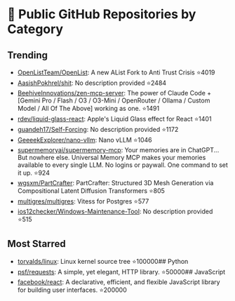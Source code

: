 # 🚀 Public GitHub Repositories by Category

## Trending
- [OpenListTeam/OpenList](https://github.com/OpenListTeam/OpenList): A new AList Fork to Anti Trust Crisis ⭐4019
- [AasishPokhrel/shit](https://github.com/AasishPokhrel/shit): No description provided ⭐2484
- [BeehiveInnovations/zen-mcp-server](https://github.com/BeehiveInnovations/zen-mcp-server): The power of Claude Code + [Gemini Pro / Flash / O3 / O3-Mini / OpenRouter / Ollama / Custom Model / All Of The Above] working as one. ⭐1491
- [rdev/liquid-glass-react](https://github.com/rdev/liquid-glass-react): Apple's Liquid Glass effect for React ⭐1401
- [guandeh17/Self-Forcing](https://github.com/guandeh17/Self-Forcing): No description provided ⭐1172
- [GeeeekExplorer/nano-vllm](https://github.com/GeeeekExplorer/nano-vllm): Nano vLLM ⭐1046
- [supermemoryai/supermemory-mcp](https://github.com/supermemoryai/supermemory-mcp): Your memories are in ChatGPT... But nowhere else. Universal Memory MCP makes your memories available to every single LLM. No logins or paywall. One command to set it up. ⭐924
- [wgsxm/PartCrafter](https://github.com/wgsxm/PartCrafter): PartCrafter: Structured 3D Mesh Generation via Compositional Latent Diffusion Transformers ⭐805
- [multigres/multigres](https://github.com/multigres/multigres): Vitess for Postgres ⭐577
- [ios12checker/Windows-Maintenance-Tool](https://github.com/ios12checker/Windows-Maintenance-Tool): No description provided ⭐515

## Most Starred
- [torvalds/linux](https://github.com/torvalds/linux): Linux kernel source tree ⭐100000## Python
- [psf/requests](https://github.com/psf/requests): A simple, yet elegant, HTTP library. ⭐50000## JavaScript
- [facebook/react](https://github.com/facebook/react): A declarative, efficient, and flexible JavaScript library for building user interfaces. ⭐200000
